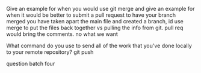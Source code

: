 Give an example for when you would use git merge and give an example for when
it would be better to submit a pull request to have your branch merged
you have taken apart the main file and created a branch,
id use merge to put the files back together vs pulling the info from git.
pull req would bring the comments. no what we want

What command do you use to send all of the work that you've done locally
to your remote repository? git push

question batch four

